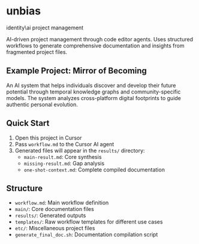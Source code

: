 # unbias
 identity\ai project management
 
AI-driven project management through code editor agents. Uses structured workflows to generate comprehensive documentation and insights from fragmented project files.

## Example Project: Mirror of Becoming

An AI system that helps individuals discover and develop their future potential through temporal knowledge graphs and community-specific models. The system analyzes cross-platform digital footprints to guide authentic personal evolution.

## Quick Start

1. Open this project in Cursor
2. Pass `workflow.md` to the Cursor AI agent
3. Generated files will appear in the `results/` directory:
   - `main-result.md`: Core synthesis
   - `missing-result.md`: Gap analysis
   - `one-shot-context.md`: Complete compiled documentation

## Structure

- `workflow.md`: Main workflow definition
- `main/`: Core documentation files
- `results/`: Generated outputs
- `templates/`: Raw workflow templates for different use cases
- `etc/`: Miscellaneous project files
- `generate_final_doc.sh`: Documentation compilation script
